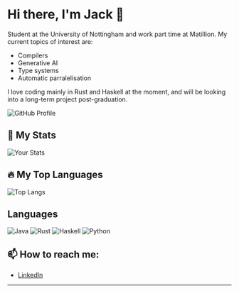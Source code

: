 # Hi there, I'm Jack 👋

Student at the University of Nottingham and work part time at Matillion. My current topics of interest are:
* Compilers
* Generative AI
* Type systems
* Automatic parralelisation

I love coding mainly in Rust and Haskell at the moment, and will be looking into a long-term project post-graduation. 

![GitHub Profile](https://github-profile-summary-cards.vercel.app/api/cards/profile-details?username=JackMatthewRimmer&theme=radical)

## 🚀 My Stats


![Your Stats](https://github-readme-stats.vercel.app/api?username=JackMatthewRimmer&show_icons=true&hide_title=true&count_private=true&hide=prs&theme=radical)

## 🔥 My Top Languages

![Top Langs](https://github-readme-stats.vercel.app/api/top-langs/?username=JackMatthewRimmer&layout=compact&theme=radical)

## Languages
![Java](https://img.shields.io/badge/Java-%23f8981d.svg?style=flat&logo=java&logoColor=white)
![Rust](https://img.shields.io/badge/Rust-%23000000.svg?style=flat&logo=rust&logoColor=white)
![Haskell](https://img.shields.io/badge/Haskell-%23000000.svg?style=flat&logo=haskell&logoColor=white)
![Python](https://img.shields.io/badge/Python-%23000000.svg?style=flat&logo=python&logoColor=white)


## 📫 How to reach me:
- [LinkedIn](https://www.linkedin.com/in/jackmatthewrimmer/)
---
